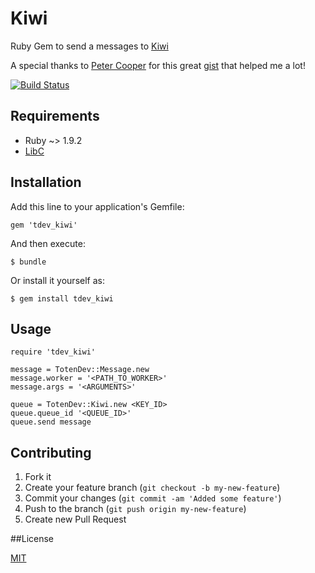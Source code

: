 # Kiwi

Ruby Gem to send a messages to [Kiwi](https://github.com/TotenDev/Kiwi)

A special thanks to [Peter Cooper](@peterc) for this great [gist](https://gist.github.com/2582673) that helped me a lot!

[![Build Status](https://secure.travis-ci.org/TotenDev/Kiwi-LibRuby.png?branch=master)](http://travis-ci.org/TotenDev/Kiwi-LibRuby)

## Requirements

- Ruby ~> 1.9.2
- [LibC](http://www.gnu.org/software/libc/)

## Installation

Add this line to your application's Gemfile:

    gem 'tdev_kiwi'

And then execute:

    $ bundle

Or install it yourself as:

    $ gem install tdev_kiwi

## Usage

    require 'tdev_kiwi'
    
    message = TotenDev::Message.new
    message.worker = '<PATH_TO_WORKER>'
    message.args = '<ARGUMENTS>'
    
    queue = TotenDev::Kiwi.new <KEY_ID>
    queue.queue_id '<QUEUE_ID>'
    queue.send message

## Contributing

1. Fork it
2. Create your feature branch (`git checkout -b my-new-feature`)
3. Commit your changes (`git commit -am 'Added some feature'`)
4. Push to the branch (`git push origin my-new-feature`)
5. Create new Pull Request

##License

[MIT](https://github.com/TotenDev/TDevShortener-LibRuby/blob/master/LICENSE)